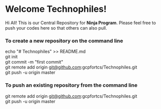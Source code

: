 # Welcome Technophiles!

Hi All! This is our Central Repository for **Ninja Program**. Please feel free to push your codes here so that others can also pull. 

### To create a new repository on the command line

echo "# Technophiles" >> README.md  
git init  
git commit -m "first commit"  
git remote add origin git@github.com:gcpfortcs/Technophiles.git  
git push -u origin master  

### To push an existing repository from the command line

git remote add origin git@github.com:gcpfortcs/Technophiles.git  
git push -u origin master
